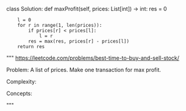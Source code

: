 class Solution:
    def maxProfit(self, prices: List[int]) -> int:
        res = 0

        l = 0
        for r in range(1, len(prices)):
            if prices[r] < prices[l]:
                l = r
            res = max(res, prices[r] - prices[l])
        return res
        
"""
https://leetcode.com/problems/best-time-to-buy-and-sell-stock/

Problem:
A list of prices. Make one transaction for max profit.

Complexity:


Concepts:


"""



